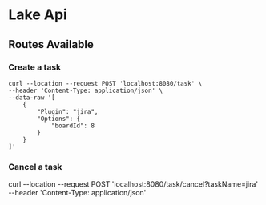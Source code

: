 # Lake Api

## Routes Available

### Create a task

```
curl --location --request POST 'localhost:8080/task' \
--header 'Content-Type: application/json' \
--data-raw '[
    {
        "Plugin": "jira",
        "Options": {
            "boardId": 8
        }
    }
]'
```

### Cancel a task

curl --location --request POST 'localhost:8080/task/cancel?taskName=jira' \
--header 'Content-Type: application/json'